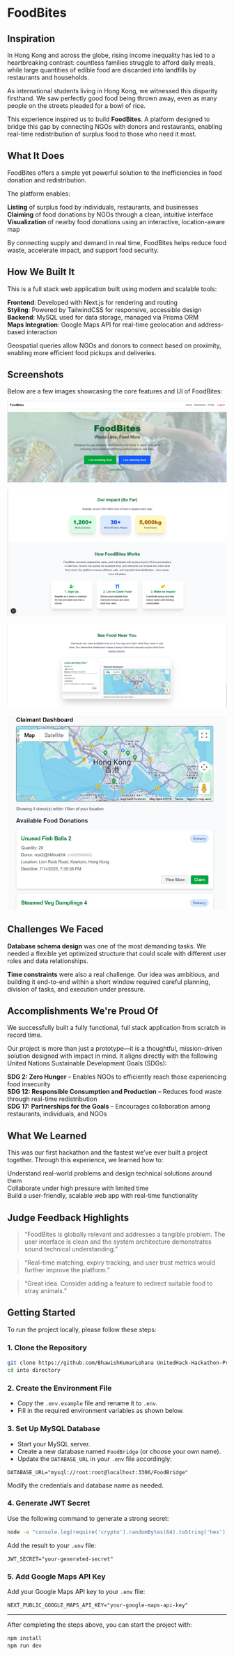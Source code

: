 # FoodBites 

## Inspiration

In Hong Kong and across the globe, rising income inequality has led to a heartbreaking contrast: countless families struggle to afford daily meals, while large quantities of edible food are discarded into landfills by restaurants and households.

As international students living in Hong Kong, we witnessed this disparity firsthand. We saw perfectly good food being thrown away, even as many people on the streets pleaded for a bowl of rice.

This experience inspired us to build **FoodBites**. A platform designed to bridge this gap by connecting NGOs with donors and restaurants, enabling real-time redistribution of surplus food to those who need it most.

## What It Does

FoodBites offers a simple yet powerful solution to the inefficiencies in food donation and redistribution. 

The platform enables:

**Listing** of surplus food by individuals, restaurants, and businesses  
**Claiming** of food donations by NGOs through a clean, intuitive interface  
**Visualization** of nearby food donations using an interactive, location-aware map  

By connecting supply and demand in real time, FoodBites helps reduce food waste, accelerate impact, and support food security.

## How We Built It

This is a full stack web application built using modern and scalable tools:

**Frontend**: Developed with Next.js for rendering and routing  
**Styling**: Powered by TailwindCSS for responsive, accessible design  
**Backend**: MySQL used for data storage, managed via Prisma ORM  
**Maps Integration**: Google Maps API for real-time geolocation and address-based interaction  

Geospatial queries allow NGOs and donors to connect based on proximity, enabling more efficient food pickups and deliveries.

## Screenshots

Below are a few images showcasing the core features and UI of FoodBites:

![Homepage – Browse Donations](./screenshots/1.png)  

![Donation Form](./screenshots/2.png)  

![Interactive Map View](./screenshots/3.png)  

![ Map View](./screenshots/4.jpg)  


## Challenges We Faced

**Database schema design** was one of the most demanding tasks. We needed a flexible yet optimized structure that could scale with different user roles and data relationships.

**Time constraints** were also a real challenge. Our idea was ambitious, and building it end-to-end within a short window required careful planning, division of tasks, and execution under pressure.

## Accomplishments We're Proud Of

We successfully built a fully functional, full stack application from scratch in record time.  

Our project is more than just a prototype—it is a thoughtful, mission-driven solution designed with impact in mind. It aligns directly with the following United Nations Sustainable Development Goals (SDGs):

**SDG 2: Zero Hunger** – Enables NGOs to efficiently reach those experiencing food insecurity  
**SDG 12: Responsible Consumption and Production** – Reduces food waste through real-time redistribution  
**SDG 17: Partnerships for the Goals** – Encourages collaboration among restaurants, individuals, and NGOs  

## What We Learned

This was our first hackathon and the fastest we’ve ever built a project together. Through this experience, we learned how to:

Understand real-world problems and design technical solutions around them  
Collaborate under high pressure with limited time  
Build a user-friendly, scalable web app with real-time functionality  


## Judge Feedback Highlights

> “FoodBites is globally relevant and addresses a tangible problem. The user interface is clean and the system architecture demonstrates sound technical understanding.”

> “Real-time matching, expiry tracking, and user trust metrics would further improve the platform.”

> “Great idea. Consider adding a feature to redirect suitable food to stray animals.”


## Getting Started

To run the project locally, please follow these steps:

### 1. Clone the Repository

```bash
git clone https://github.com/BhawishKumarLohana UnitedHack-Hackathon-Project
cd into directory
````

### 2. Create the Environment File

* Copy the `.env.example` file and rename it to `.env`.
* Fill in the required environment variables as shown below.

### 3. Set Up MySQL Database

* Start your MySQL server.
* Create a new database named `FoodBridge` (or choose your own name).
* Update the `DATABASE_URL` in your `.env` file accordingly:

```env
DATABASE_URL="mysql://root:root@localhost:3306/FoodBridge"
```

Modify the credentials and database name as needed.

### 4. Generate JWT Secret

Use the following command to generate a strong secret:

```bash
node -e "console.log(require('crypto').randomBytes(64).toString('hex'))"
```

Add the result to your `.env` file:

```env
JWT_SECRET="your-generated-secret"
```

### 5. Add Google Maps API Key

Add your Google Maps API key to your `.env` file:

```env
NEXT_PUBLIC_GOOGLE_MAPS_API_KEY="your-google-maps-api-key"
```

---

After completing the steps above, you can start the project with:

```bash
npm install
npm run dev
```

```
```
